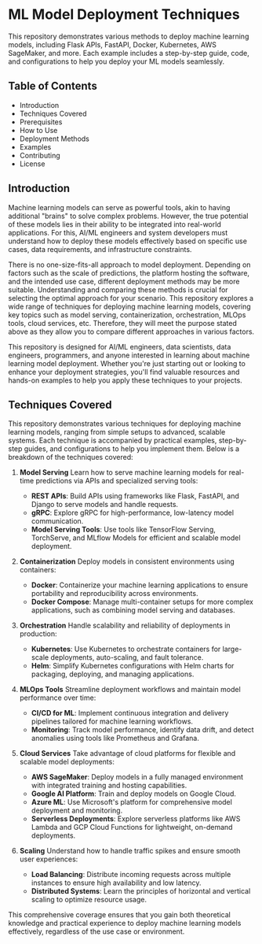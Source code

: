 # ML Model Deployment Techniques
This repository demonstrates various methods to deploy machine learning models, including Flask APIs, FastAPI, Docker, Kubernetes, AWS SageMaker, and more. Each example includes a step-by-step guide, code, and configurations to help you deploy your ML models seamlessly.

## Table of Contents
- Introduction
- Techniques Covered
- Prerequisites
- How to Use
- Deployment Methods
- Examples
- Contributing
- License
  
## Introduction
Machine learning models can serve as powerful tools, akin to having additional "brains" to solve complex problems. However, the true potential of these models lies in their ability to be integrated into real-world applications. For this, AI/ML engineers and system developers must understand how to deploy these models effectively based on specific use cases, data requirements, and infrastructure constraints.

There is no one-size-fits-all approach to model deployment. Depending on factors such as the scale of predictions, the platform hosting the software, and the intended use case, different deployment methods may be more suitable. Understanding and comparing these methods is crucial for selecting the optimal approach for your scenario. This repository explores a wide range of techniques for deploying machine learning models, covering key topics such as model serving, containerization, orchestration, MLOps tools, cloud services, etc. Therefore, they will meet the purpose stated above as they allow you to compare different approaches in various factors.

This repository is designed for AI/ML engineers, data scientists, data engineers, programmers, and anyone interested in learning about machine learning model deployment. Whether you're just starting out or looking to enhance your deployment strategies, you'll find valuable resources and hands-on examples to help you apply these techniques to your projects.

## Techniques Covered
This repository demonstrates various techniques for deploying machine learning models, ranging from simple setups to advanced, scalable systems. Each technique is accompanied by practical examples, step-by-step guides, and configurations to help you implement them. Below is a breakdown of the techniques covered:

1. **Model Serving**
   Learn how to serve machine learning models for real-time predictions via APIs and specialized serving tools:  
   - **REST APIs**: Build APIs using frameworks like Flask, FastAPI, and Django to serve models and handle requests.  
   - **gRPC**: Explore gRPC for high-performance, low-latency model communication.  
   - **Model Serving Tools**: Use tools like TensorFlow Serving, TorchServe, and MLflow Models for efficient and scalable model deployment.
     
2. **Containerization**
   Deploy models in consistent environments using containers:  
   - **Docker**: Containerize your machine learning applications to ensure portability and reproducibility across environments.  
   - **Docker Compose**: Manage multi-container setups for more complex applications, such as combining model serving and databases.
     
3. **Orchestration**
   Handle scalability and reliability of deployments in production:  
   - **Kubernetes**: Use Kubernetes to orchestrate containers for large-scale deployments, auto-scaling, and fault tolerance.  
   - **Helm**: Simplify Kubernetes configurations with Helm charts for packaging, deploying, and managing applications.
     
4. **MLOps Tools**
   Streamline deployment workflows and maintain model performance over time:  
   - **CI/CD for ML**: Implement continuous integration and delivery pipelines tailored for machine learning workflows.  
   - **Monitoring**: Track model performance, identify data drift, and detect anomalies using tools like Prometheus and Grafana.
     
5. **Cloud Services**
   Take advantage of cloud platforms for flexible and scalable model deployments:  
   - **AWS SageMaker**: Deploy models in a fully managed environment with integrated training and hosting capabilities.  
   - **Google AI Platform**: Train and deploy models on Google Cloud.  
   - **Azure ML**: Use Microsoft's platform for comprehensive model deployment and monitoring.  
   - **Serverless Deployments**: Explore serverless platforms like AWS Lambda and GCP Cloud Functions for lightweight, on-demand deployments.
     
6. **Scaling**
   Understand how to handle traffic spikes and ensure smooth user experiences:  
   - **Load Balancing**: Distribute incoming requests across multiple instances to ensure high availability and low latency.  
   - **Distributed Systems**: Learn the principles of horizontal and vertical scaling to optimize resource usage.
     
This comprehensive coverage ensures that you gain both theoretical knowledge and practical experience to deploy machine learning models effectively, regardless of the use case or environment.

